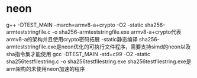 # neon
g++ -DTEST_MAIN -march=armv8-a+crypto -O2 -static sha256-armteststringfile.c -o sha256-armteststringfile.exe
armv8-a+crypto代表armv8-a的架构并且使用crypto密码拓展 -static静态编译 sha256-armteststringfile.exe是neon优化的可执行文件程序，需要支持simd的neon以及sha指令集才能使用
gcc -DTEST_MAIN -std=c99 -O2 -static sha256testfilestring.c -o sha256testfilestring.exe
sha256testfilestring.exe是arm架构的未使用neon加速的程序

